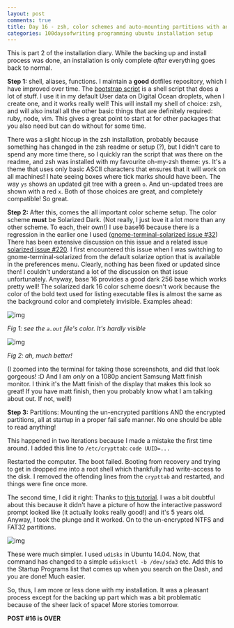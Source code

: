 ```yaml
---
layout: post
comments: true
title: Day 16 - zsh, color schemes and auto-mounting partitions with an elegant password prompt
categories: 100daysofwriting programming ubuntu installation setup
---
```


This is part 2 of the installation diary. While the backing up and install
process was done, an installation is only complete _after_ everything goes back
to normal.

**Step 1:** shell, aliases, functions. I maintain a **good** dotfiles
repository, which I have improved over time. The [bootstrap
script](https://github.com/icyflame/dotfiles/blob/master/bootstrap.sh) is a
shell script that does a lot of stuff. I use it in my default User data on
Digital Ocean droplets, when I create one, and it works really well! This will
install my shell of choice: zsh, and will also install all the other basic
things that are definitely required: ruby, node, vim. This gives a great point
to start at for other packages that you also need but can do without for some
time.

There was a slight hiccup in the zsh installation, probably because something
has changed in the zsh readme or setup (?), but I didn't care to spend any more
time there, so I quickly ran the script that was there on the readme, and zsh
was installed with my favourite oh-my-zsh theme: ys. It's a theme that uses only
basic ASCII characters that ensures that it will work on all machines! I hate
seeing boxes where tick marks should have been. The way `ys` shows an updated
git tree with a green `o`. And un-updated trees are shown with a red `x`. Both
of those choices are great, and completely compatible! So great.

**Step 2:** After this, comes the all important color scheme setup. The color scheme
**must** be Solarized Dark. (Not really, I just love it a lot more than any
other scheme. To each, their own!) I use base16 because there is a regression
in the earlier one I used
([gnome-terminal-solarized issue #32](https://github.com/Anthony25/gnome-terminal-colors-solarized/issues/32))
There has been extensive discussion on this issue and a related issue [solarized
issue #220](https://github.com/altercation/solarized/issues/220). I first encountered
this issue when I was switching to gnome-terminal-solarized from the default
solarize option that is available in the preferences menu. Clearly, nothing has
been fixed or updated since then! I couldn't understand a lot of the discussion
on that issue unfortunately. Anyway, base 16 provides a good dark 256 base which
works pretty well! The solarized dark 16 color scheme doesn't work because the
color of the bold text used for listing executable files is almost the same as
the background color and completely invisible. Examples ahead:

![img](/blog/public/img/day-16-1.png)

_Fig 1: see the `a.out` file's color. It's hardly visible_

![img](/blog/public/img/day-16-2.png)

_Fig 2: ah, much better!_

(I zoomed into the terminal for taking those screenshots, and did that look
gorgeous! :D And I am _only_ on a 1080p ancient Samsung Matt finish monitor. I
think it's the Matt finish of the display that makes this look so great! If you
have matt finish, then you probably know what I am talking about out. If not,
well!)

**Step 3:** Partitions: Mounting the un-encrypted partitions AND the encrypted
partitions, all at startup in a proper fail safe manner. No one should be able
to read anything!

This happened in two iterations because I made a mistake the first time around.
I added this line to `/etc/crypttab`: `code UUID=...`

Restarted the computer. The boot failed. Booting from recovery and trying to get
in dropped me into a root shell which thankfully had write-access to the disk. I
removed the offending lines from the `crypttab` and restarted, and things were
fine once more.

The second time, I did it right: Thanks to [this
tutorial](https://evilshit.wordpress.com/2012/10/22/how-to-mount-a-luks-encrypted-partition-on-boot/).
I was a bit doubtful about this because it didn't have a picture of how the
interactive password prompt looked like (it actually looks really good!) and
it's 5 years old. Anyway, I took the plunge and it worked. On to the
un-encrypted NTFS and FAT32 partitions.

![img](https://pbs.twimg.com/media/C6LFBteVAAEaTF_.jpg:large)

These were much simpler. I used `udisks` in Ubuntu 14.04. Now, that command has
changed to a simple `udisksctl -b /dev/sda3` etc. Add this to the Startup
Programs list that comes up when you search on the Dash, and you are done! Much
easier.

So, thus, I am more or less done with my installation. It was a pleasant process
except for the backing up part which was a bit problematic because of the sheer
lack of space! More stories tomorrow.

**POST #16 is OVER**
